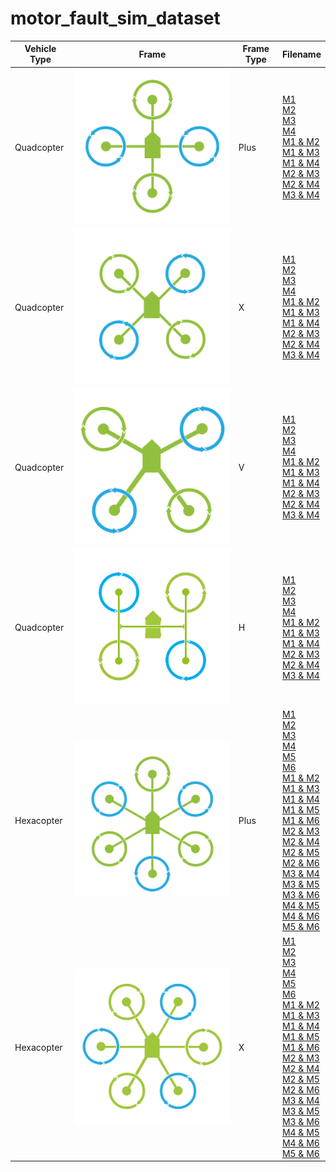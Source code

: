 # motor_fault_sim_dataset

| Vehicle Type | Frame | Frame Type | Filename
| ----------- | ----------- | ----------- | ----------- |
| Quadcopter | ![](images/quadplus.png) | Plus | [M1](dist/)<br>[M2](dist/)<br>[M3](dist/)<br>[M4](dist/)<br>[M1 & M2](dist/)<br>[M1 & M3](dist/)<br>[M1 & M4](dist/)<br>[M2 & M3](dist/)<br>[M2 & M4](dist/)<br>[M3 & M4](dist/)
| Quadcopter | ![](images/quadx.png) | X | [M1](dist/)<br>[M2](dist/)<br>[M3](dist/)<br>[M4](dist/)<br>[M1 & M2](dist/)<br>[M1 & M3](dist/)<br>[M1 & M4](dist/)<br>[M2 & M3](dist/)<br>[M2 & M4](dist/)<br>[M3 & M4](dist/)
| Quadcopter | ![](images/quady.png) | V | [M1](dist/)<br>[M2](dist/)<br>[M3](dist/)<br>[M4](dist/)<br>[M1 & M2](dist/)<br>[M1 & M3](dist/)<br>[M1 & M4](dist/)<br>[M2 & M3](dist/)<br>[M2 & M4](dist/)<br>[M3 & M4](dist/)
| Quadcopter | ![](images/quadh.png) | H | [M1](dist/)<br>[M2](dist/)<br>[M3](dist/)<br>[M4](dist/)<br>[M1 & M2](dist/)<br>[M1 & M3](dist/)<br>[M1 & M4](dist/)<br>[M2 & M3](dist/)<br>[M2 & M4](dist/)<br>[M3 & M4](dist/)
| Hexacopter | ![](images/hexaplus.png) | Plus | [M1](dist/)<br>[M2](dist/)<br>[M3](dist/)<br>[M4](dist/)<br>[M5](dist/)<br>[M6](dist/)<br>[M1 & M2](dist/)<br>[M1 & M3](dist/)<br>[M1 & M4](dist/)<br>[M1 & M5](dist/)<br>[M1 & M6](dist/)<br>[M2 & M3](dist/)<br>[M2 & M4](dist/)<br>[M2 & M5](dist/)<br>[M2 & M6](dist/)<br>[M3 & M4](dist/)<br>[M3 & M5](dist/)<br>[M3 & M6](dist/)<br>[M4 & M5](dist/)<br>[M4 & M6](dist/)<br>[M5 & M6](dist/)
| Hexacopter | ![](images/hexax.png) | X | [M1](dist/)<br>[M2](dist/)<br>[M3](dist/)<br>[M4](dist/)<br>[M5](dist/)<br>[M6](dist/)<br>[M1 & M2](dist/)<br>[M1 & M3](dist/)<br>[M1 & M4](dist/)<br>[M1 & M5](dist/)<br>[M1 & M6](dist/)<br>[M2 & M3](dist/)<br>[M2 & M4](dist/)<br>[M2 & M5](dist/)<br>[M2 & M6](dist/)<br>[M3 & M4](dist/)<br>[M3 & M5](dist/)<br>[M3 & M6](dist/)<br>[M4 & M5](dist/)<br>[M4 & M6](dist/)<br>[M5 & M6](dist/)